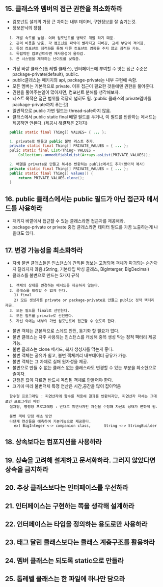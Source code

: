 
## 15. 클래스와 멤버의 접근 권한을 최소화하라
  
  - 컴포넌트 설계의 가장 큰 차이는 내부 데이터, 구현정보를 잘 숨기는것.
  - 정보은닉의 장점.
```
  1. 개발 속도를 높임. 여러 컴포넌트를 병력로 개발 하기 때문.
  2. 관리 비용을 낮춤. 각 컴포넌트 파악이 빨라지고 디버깅, 교체 부담이 적어짐.
  3. 특정 컴포넌트 최적화를 통해 다른 컴포넌트 영향을 주지 않고 최적화 가능.
  4. 독립적인 컴포넌트라면 재사용성이 올라감.
  5. 큰 시스템을 제작하는 난이도를 낮춰줌.
```
  - 가장 바깥 클래스(톱 레벨 클래스), 인터페이스에 부여할 수 잇는 접근 수준은 package-private(default), public.
  - public클래스는 패키지의 api, package-private는 내부 구현에 속함.
  - 모든 멤버는 기본적으로 private. 이후 접근이 필요한 것들에멘 권한을 풀어준다.
  - 권한을 풀어주는일이 많아지면, 컴포넌트 분해를 생각해보자.
  - 테스트 목적은 접근 범위를 적당히 넓혀도 됨. (public 클래스의 private멤버를 package-private까지 푸는것)
  - 일반적으로 public 가변 필드는 thread-safe하지 않음.
  - 클래스에서 public static final 배열 필드를 두거나, 이 필드를 반환하는 메서드는 제공하면 안된다. (제공시 해결책은 2가지)
```java
  public static final Thing[] VALUES= { ... };
  
  1. private로 만들고 public 불변 리스트 추가.
  private static final Thing[] PRIVATE_VALUES = { ... };
  pulic static final List<Thing> VALUES = 
      Collections.unmodifiableList(Arrays.asList(PRIVATE_VALUES));
      
  2. 배열을 private로 만들고 복사본 반환하는 public메서드 추가(방어적 복사)
  private static final Thing[] PRIVATE_VALUES = { ... };
  public static final Thing[] values() {
      return PRIVATE_VALUES.clone();
  }
```

## 16. public 클래스에서는 public 필드가 아닌 접근자 메서드를 사용하라
  
  - 패키지 바깥에서 접근할 수 있는 클래스라면 접근자를 제공해라.
  - package-private or private 중첩 클래스라면 데이터 필드를 가끔 노출하는게 나을떄도 있다.

## 17. 변경 가능성을 최소화하라

  - 자바 불변 클래스들은 인스턴스에 간직된 정보는 고정되어 객체가 파괴되는 순간까지 달라지지 않음.(String, 기본타입 박싱 클래스, BigInterger, BigDecimal)
  - 클래스를 불변으로 만드는 5가지 규칙
```
  1. 객체의 상태를 변경하는 메서드를 제공하지 않는다.
  2. 클래스를 확장할 수 없게 한다.
    1) final
    2) 모든 생성자를 private or package-private로 만들고 public 정적 팩터리 제공.
  3. 모든 필드를 final로 선언한다.
  4. 모든 필드를 private로 선언한다.
  5. 자신 외에는 내부의 가변 컴포넌트에 접근할 수 없도록 한다.
```
  - 불변 객체는 근본적으로 스레드 안전, 동기화 할 필요가 없다.
  - 불변 클래스는 자주 사용되는 인스턴스를 캐싱해 중복 생성 막는 정적 팩터리 제공 가능.
  - 불변 클래스는 clone 메서드, 복사 생성자를 막는게 좋다.
  - 불변 객체는 공유가 쉽고, 불변 객체끼리 내부데이터 공유가 가능.
  - 불변 객체는 그 자체로 실패 원자성을 제공.
  - 불변으로 만들 수 없는 클래스 없는 클래스라도 변경할 수 있는 부분을 최소한으로 줄이자.
  - 단점은 값이 다르면 반드시 독립된 객체로 만들어야 한다.
  - 크기에 따라 불변객체 특정 연산은 시간,공간을 많이 잡아먹음
```
  함수형 프로그래밍 : 피연산자에 함수를 적용해 결과를 반환하지만, 피연산자 자체는 그대로인 프로그래밍 패턴
  절차형, 명령형 프로그래밍 : 반대로 피연사자인 자신을 수정해 자신의 상태가 변하게 됨.
  
  불변 객체 단점 해소 방안
  다단계 연산들을 예측하여 기본기능으로 제공한다.
    ex) BigInteger <-> companion class,      String <-> StringBuilder    
```

## 18. 상속보다는 컴포지션을 사용하라
## 19. 상속을 고려해 설계하고 문서화하라. 그러지 않았다면 상속을 금지하라
## 20. 추상 클래스보다는 인터페이스를 우선하라
## 21. 인터페이스는 구현하는 쪽을 생각해 설계하라
## 22. 인터페이스는 타입을 정의하는 용도로만 사용하라
## 23. 태그 달린 클래스보다는 클래스 계층구조를 활용하라
## 24. 멤버 클래스는 되도록 static으로 만들라
## 25. 톱레벨 클래스는 한 파일에 하나만 담으라
